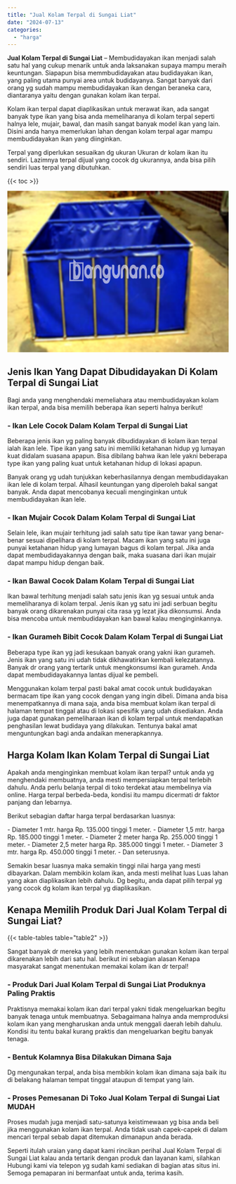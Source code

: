 ```yaml
---
title: "Jual Kolam Terpal di Sungai Liat"
date: "2024-07-13"
categories: 
  - "harga"
---
```


**Jual Kolam Terpal di Sungai Liat** – Membudidayakan ikan menjadi salah satu hal yang cukup menarik untuk anda laksanakan supaya mampu meraih keuntungan. Siapapun bisa memmbudidayakan atau budidayakan ikan, yang paling utama punyai area untuk budidayanya. Sangat banyak dari orang yg sudah mampu membudidayakan ikan dengan beraneka cara, diantaranya yaitu dengan gunakan kolam ikan terpal.

Kolam ikan terpal dapat diaplikasikan untuk merawat ikan, ada sangat banyak type ikan yang bisa anda memeliharanya di kolam terpal seperti halnya lele, mujair, bawal, dan masih sangat banyak model ikan yang lain. Disini anda hanya memerlukan lahan dengan kolam terpal agar mampu membudidayakan ikan yang diinginkan.

Terpal yang diperlukan sesuaikan dg ukuran Ukuran dr kolam ikan itu sendiri. Lazimnya terpal dijual yang cocok dg ukurannya, anda bisa pilih sendiri luas terpal yang dibutuhkan.

{{< toc >}}

![Jual Kolam Terpal di Sungai Liat](/images/jual-kolam-terpal-13.png)

## Jenis Ikan Yang Dapat Dibudidayakan Di Kolam Terpal di Sungai Liat

Bagi anda yang menghendaki memeliahara atau membudidayakan kolam ikan terpal, anda bisa memilih beberapa ikan seperti halnya berikut!

### \- Ikan Lele Cocok Dalam Kolam Terpal di Sungai Liat

Beberapa jenis ikan yg paling banyak dibudidayakan di kolam ikan terpal ialah ikan lele. Tipe ikan yang satu ini memiliki ketahanan hidup yg lumayan kuat didalam suasana apapun. Bisa dibilang bahwa ikan lele yakni beberapa type ikan yang paling kuat untuk ketahanan hidup di lokasi apapun.

Banyak orang yg udah tunjukkan keberhasilannya dengan membudidayakan ikan lele di kolam terpal. Alhasil keuntungan yang diperoleh bakal sangat banyak. Anda dapat mencobanya kecuali menginginkan untuk membudidayakan ikan lele.

### \- Ikan Mujair Cocok Dalam Kolam Terpal di Sungai Liat

Selain lele, ikan mujair terhitung jadi salah satu tipe ikan tawar yang benar-benar sesuai dipelihara di kolam terpal. Macam ikan yang satu ini juga punyai ketahanan hidup yang lumayan bagus di kolam terpal. Jika anda dapat membudidayakannya dengan baik, maka suasana dari ikan mujair dapat mampu hidup dengan baik.

### \- Ikan Bawal Cocok Dalam Kolam Terpal di Sungai Liat

Ikan bawal terhitung menjadi salah satu jenis ikan yg sesuai untuk anda memeliharanya di kolam terpal. Jenis ikan yg satu ini jadi serbuan begitu banyak orang dikarenakan punyai cita rasa yg lezat jika dikonsumsi. Anda bisa mencoba untuk membudidayakan kan bawal kalau menginginkannya.

### \- Ikan Gurameh Bibit Cocok Dalam Kolam Terpal di Sungai Liat

Beberapa type ikan yg jadi kesukaan banyak orang yakni ikan gurameh. Jenis ikan yang satu ini udah tidak dikhawatirkan kembali kelezatannya. Banyak dr orang yang tertarik untuk mengkonsumsi ikan gurameh. Anda dapat membudidayakannya lantas dijual ke pembeli.

Menggunakan kolam terpal pasti bakal amat cocok untuk budidayakan bermacam tipe ikan yang cocok dengan yang ingin dibeli. Dimana anda bisa menempatkannya di mana saja, anda bisa membuat kolam ikan terpal di halaman tempat tinggal atau di lokasi spesifik yang udah disediakan. Anda juga dapat gunakan pemeliharaan ikan di kolam terpal untuk mendapatkan penghasilan lewat budidaya yang dilakukan. Tentunya bakal amat menguntungkan bagi anda andaikan menerapkannya.

## Harga Kolam Ikan Kolam Terpal di Sungai Liat

Apakah anda menginginkan membuat kolam ikan terpal? untuk anda yg menghendaki membuatnya, anda mesti mempersiapkan terpal terlebih dahulu. Anda perlu belanja terpal di toko terdekat atau membelinya via online. Harga terpal berbeda-beda, kondisi itu mampu dicermati dr faktor panjang dan lebarnya.

Berikut sebagian daftar harga terpal berdasarkan luasnya:

\- Diameter 1 mtr. harga Rp. 135.000 tinggi 1 meter. - Diameter 1,5 mtr. harga Rp. 185.000 tinggi 1 meter. - Diameter 2 meter harga Rp. 255.000 tinggi 1 meter. - Diameter 2,5 meter harga Rp. 385.000 tinggi 1 meter. - Diameter 3 mtr. harga Rp. 450.000 tinggi 1 meter. - Dan seterusnya.

Semakin besar luasnya maka semakin tinggi nilai harga yang mesti dibayarkan. Dalam membikin kolam ikan, anda mesti melihat luas Luas lahan yang akan diaplikasikan lebih dahulu. Dg begitu, anda dapat pilih terpal yg yang cocok dg kolam ikan terpal yg diaplikasikan.

## Kenapa Memilih Produk Dari Jual Kolam Terpal di Sungai Liat?

{{< table-tables table="table2" >}}

Sangat banyak dr mereka yang lebih menentukan gunakan kolam ikan terpal dikarenakan lebih dari satu hal. berikut ini sebagian alasan Kenapa masyarakat sangat menentukan memakai kolam ikan dr terpal!

### \- Produk Dari Jual Kolam Terpal di Sungai Liat Produknya Paling Praktis

Praktisnya memakai kolam ikan dari terpal yakni tidak mengeluarkan begitu banyak tenaga untuk membuatnya. Sebagaimana halnya anda memproduksi kolam ikan yang mengharuskan anda untuk menggali daerah lebih dahulu. Kondisi itu tentu bakal kurang praktis dan mengeluarkan begitu banyak tenaga.

### \- Bentuk Kolamnya Bisa Dilakukan Dimana Saja

Dg mengunakan terpal, anda bisa membikin kolam ikan dimana saja baik itu di belakang halaman tempat tinggal ataupun di tempat yang lain.

### \- Proses Pemesanan Di Toko Jual Kolam Terpal di Sungai Liat MUDAH

Proses mudah juga menjadi satu-satunya keistimewaan yg bisa anda beli jika menggunakan kolam ikan terpal. Anda tidak usah capek-capek di dalam mencari terpal sebab dapat ditemukan dimanapun anda berada.

Seperti itulah uraian yang dapat kami rincikan perihal Jual Kolam Terpal di Sungai Liat kalau anda tertarik dengan produk dan layanan kami, silahkan Hubungi kami via telepon yg sudah kami sediakan di bagian atas situs ini. Semoga pemaparan ini bermanfaat untuk anda, terima kasih.
